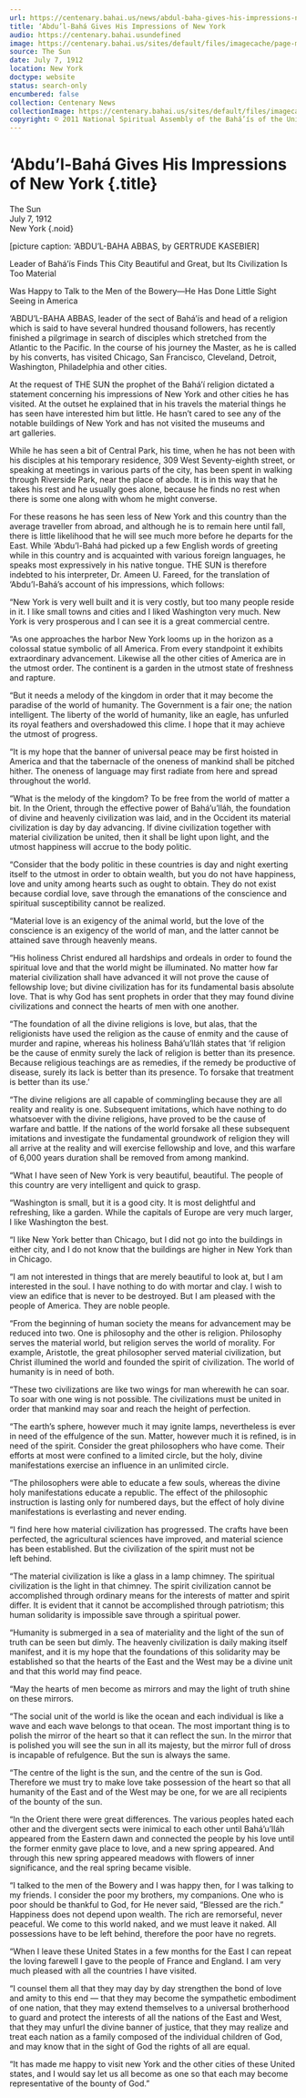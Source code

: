 ```yaml
---
url: https://centenary.bahai.us/news/abdul-baha-gives-his-impressions-new-york-1
title: ‘Abdu’l-Bahá Gives His Impressions of New York
audio: https://centenary.bahai.usundefined
image: https://centenary.bahai.us/sites/default/files/imagecache/page-main-image/images/press_clippings/1912-07-07%2C%20The%20Sun%2CAbdul%20Baha%20Gives%20His%20Impressions%20of%20New%20York.png
source: The Sun
date: July 7, 1912
location: New York
doctype: website
status: search-only
encumbered: false
collection: Centenary News
collectionImage: https://centenary.bahai.us/sites/default/files/imagecache/theme-image/main_image/abdulbaha-overview-small_0.jpg
copyright: © 2011 National Spiritual Assembly of the Bahá’ís of the United States
---
```



# ‘Abdu’l-Bahá Gives His Impressions of New York {.title}

The Sun  
July 7, 1912  
New York
{.noid}  



\[picture caption: ‘ABDU’L-BAHA ABBAS, by GERTRUDE KASEBIER\]

Leader of Bahá’ís Finds This City Beautiful and Great, but Its Civilization Is Too Material

Was Happy to Talk to the Men of the Bowery—He Has Done Little Sight Seeing in America

‘ABDU’L-BAHA ABBAS, leader of the sect of Bahá’ís and head of a religion which is said to have several hundred thousand followers, has recently finished a pilgrimage in search of disciples which stretched from the Atlantic to the Pacific. In the course of his journey the Master, as he is called by his converts, has visited Chicago, San Francisco, Cleveland, Detroit, Washington, Philadelphia and other cities.

At the request of THE SUN the prophet of the Bahá’í religion dictated a statement concerning his impressions of New York and other cities he has visited. At the outset he explained that in his travels the material things he has seen have interested him but little. He hasn’t cared to see any of the notable buildings of New York and has not visited the museums and art galleries.

While he has seen a bit of Central Park, his time, when he has not been with his disciples at his temporary residence, 309 West Seventy-eighth street, or speaking at meetings in various parts of the city, has been spent in walking through Riverside Park, near the place of abode. It is in this way that he takes his rest and he usually goes alone, because he finds no rest when there is some one along with whom he might converse.

For these reasons he has seen less of New York and this country than the average traveller from abroad, and although he is to remain here until fall, there is little likelihood that he will see much more before he departs for the East. While ‘Abdu’l-Bahá had picked up a few English words of greeting while in this country and is acquainted with various foreign languages, he speaks most expressively in his native tongue. THE SUN is therefore indebted to his interpreter, Dr. Ameen U. Fareed, for the translation of ‘Abdu’l-Bahá’s account of his impressions, which follows:

“New York is very well built and it is very costly, but too many people reside in it. I like small towns and cities and I liked Washington very much. New York is very prosperous and I can see it is a great commercial centre.

“As one approaches the harbor New York looms up in the horizon as a colossal statue symbolic of all America. From every standpoint it exhibits extraordinary advancement. Likewise all the other cities of America are in the utmost order. The continent is a garden in the utmost state of freshness and rapture.

“But it needs a melody of the kingdom in order that it may become the paradise of the world of humanity. The Government is a fair one; the nation intelligent. The liberty of the world of humanity, like an eagle, has unfurled its royal feathers and overshadowed this clime. I hope that it may achieve the utmost of progress.

“It is my hope that the banner of universal peace may be first hoisted in America and that the tabernacle of the oneness of mankind shall be pitched hither. The oneness of language may first radiate from here and spread throughout the world.

“What is the melody of the kingdom? To be free from the world of matter a bit. In the Orient, through the effective power of Bahá’u’lláh, the foundation of divine and heavenly civilization was laid, and in the Occident its material civilization is day by day advancing. If divine civilization together with material civilization be united, then it shall be light upon light, and the utmost happiness will accrue to the body politic.

“Consider that the body politic in these countries is day and night exerting itself to the utmost in order to obtain wealth, but you do not have happiness, love and unity among hearts such as ought to obtain. They do not exist because cordial love, save through the emanations of the conscience and spiritual susceptibility cannot be realized.

“Material love is an exigency of the animal world, but the love of the conscience is an exigency of the world of man, and the latter cannot be attained save through heavenly means.

“His holiness Christ endured all hardships and ordeals in order to found the spiritual love and that the world might be illuminated. No matter how far material civilization shall have advanced it will not prove the cause of fellowship love; but divine civilization has for its fundamental basis absolute love. That is why God has sent prophets in order that they may found divine civilizations and connect the hearts of men with one another.

“The foundation of all the divine religions is love, but alas, that the religionists have used the religion as the cause of enmity and the cause of murder and rapine, whereas his holiness Bahá’u’lláh states that ‘if religion be the cause of enmity surely the lack of religion is better than its presence. Because religious teachings are as remedies, if the remedy be productive of disease, surely its lack is better than its presence. To forsake that treatment is better than its use.’

“The divine religions are all capable of commingling because they are all reality and reality is one. Subsequent imitations, which have nothing to do whatsoever with the divine religions, have proved to be the cause of warfare and battle. If the nations of the world forsake all these subsequent imitations and investigate the fundamental groundwork of religion they will all arrive at the reality and will exercise fellowship and love, and this warfare of 6,000 years duration shall be removed from among mankind.

“What I have seen of New York is very beautiful, beautiful. The people of this country are very intelligent and quick to grasp.

“Washington is small, but it is a good city. It is most delightful and refreshing, like a garden. While the capitals of Europe are very much larger, I like Washington the best.

“I like New York better than Chicago, but I did not go into the buildings in either city, and I do not know that the buildings are higher in New York than in Chicago.

“I am not interested in things that are merely beautiful to look at, but I am interested in the soul. I have nothing to do with mortar and clay. I wish to view an edifice that is never to be destroyed. But I am pleased with the people of America. They are noble people.

“From the beginning of human society the means for advancement may be reduced into two. One is philosophy and the other is religion. Philosophy serves the material world, but religion serves the world of morality. For example, Aristotle, the great philosopher served material civilization, but Christ illumined the world and founded the spirit of civilization. The world of humanity is in need of both.

“These two civilizations are like two wings for man wherewith he can soar. To soar with one wing is not possible. The civilizations must be united in order that mankind may soar and reach the height of perfection.

“The earth’s sphere, however much it may ignite lamps, nevertheless is ever in need of the effulgence of the sun. Matter, however much it is refined, is in need of the spirit. Consider the great philosophers who have come. Their efforts at most were confined to a limited circle, but the holy, divine manifestations exercise an influence in an unlimited circle.

“The philosophers were able to educate a few souls, whereas the divine holy manifestations educate a republic. The effect of the philosophic instruction is lasting only for numbered days, but the effect of holy divine manifestations is everlasting and never ending.

“I find here how material civilization has progressed. The crafts have been perfected, the agricultural sciences have improved, and material science has been established. But the civilization of the spirit must not be left behind.

“The material civilization is like a glass in a lamp chimney. The spiritual civilization is the light in that chimney. The spirit civilization cannot be accomplished through ordinary means for the interests of matter and spirit differ. It is evident that it cannot be accomplished through patriotism; this human solidarity is impossible save through a spiritual power.

“Humanity is submerged in a sea of materiality and the light of the sun of truth can be seen but dimly. The heavenly civilization is daily making itself manifest, and it is my hope that the foundations of this solidarity may be established so that the hearts of the East and the West may be a divine unit and that this world may find peace.

“May the hearts of men become as mirrors and may the light of truth shine on these mirrors.

“The social unit of the world is like the ocean and each individual is like a wave and each wave belongs to that ocean. The most important thing is to polish the mirror of the heart so that it can reflect the sun. In the mirror that is polished you will see the sun in all its majesty, but the mirror full of dross is incapable of refulgence. But the sun is always the same.

“The centre of the light is the sun, and the centre of the sun is God. Therefore we must try to make love take possession of the heart so that all humanity of the East and of the West may be one, for we are all recipients of the bounty of the sun.

“In the Orient there were great differences. The various peoples hated each other and the divergent sects were inimical to each other until Bahá’u’lláh appeared from the Eastern dawn and connected the people by his love until the former enmity gave place to love, and a new spring appeared. And through this new spring appeared meadows with flowers of inner significance, and the real spring became visible.

“I talked to the men of the Bowery and I was happy then, for I was talking to my friends. I consider the poor my brothers, my companions. One who is poor should be thankful to God, for He never said, “Blessed are the rich.” Happiness does not depend upon wealth. The rich are remorseful, never peaceful. We come to this world naked, and we must leave it naked. All possessions have to be left behind, therefore the poor have no regrets.

“When I leave these United States in a few months for the East I can repeat the loving farewell I gave to the people of France and England. I am very much pleased with all the countries I have visited.

“I counsel them all that they may day by day strengthen the bond of love and amity to this end — that they may become the sympathetic embodiment of one nation, that they may extend themselves to a universal brotherhood to guard and protect the interests of all the nations of the East and West, that they may unfurl the divine banner of justice, that they may realize and treat each nation as a family composed of the individual children of God, and may know that in the sight of God the rights of all are equal.

“It has made me happy to visit new York and the other cities of these United states, and I would say let us all become as one so that each may become representative of the bounty of God.”